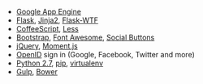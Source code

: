 - [Google App Engine](https://developers.google.com/appengine/)
- [Flask](http://flask.pocoo.org/),
  [Jinja2](http://jinja.pocoo.org/docs/),
  [Flask-WTF](https://flask-wtf.readthedocs.org)
- [CoffeeScript](http://coffeescript.org/),
  [Less](http://lesscss.org/)
- [Bootstrap](http://twitter.github.com/bootstrap/),
  [Font Awesome](http://fortawesome.github.com/Font-Awesome/),
  [Social Buttons](https://lipis.github.io/bootstrap-social/)
- [jQuery](http://jquery.com/),
  [Moment.js](http://momentjs.com/)
- [OpenID](https://en.wikipedia.org/wiki/OpenID) sign in (Google, Facebook, Twitter and more)
- [Python 2.7](https://developers.google.com/appengine/docs/python/python27/using27),
  [pip](http://www.pip-installer.org/),
  [virtualenv](http://www.virtualenv.org/)
- [Gulp](http://gulpjs.com/),
  [Bower](https://bower.io/)
